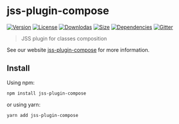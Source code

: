 # jss-plugin-compose

[![Version](https://img.shields.io/npm/v/jss-plugin-compose.svg?style=flat)](https://npmjs.org/package/jss-plugin-compose)
[![License](https://img.shields.io/npm/l/jss-plugin-compose.svg?style=flat)](https://github.com/cssinjs/jss/blob/master/LICENSE)
[![Downlodas](https://img.shields.io/npm/dm/jss-plugin-compose.svg?style=flat)](https://npmjs.org/package/jss-plugin-compose)
[![Size](https://img.shields.io/bundlephobia/minzip/jss-plugin-compose.svg?style=flat)](https://npmjs.org/package/jss-plugin-compose)
[![Dependencies](https://img.shields.io/david/cssinjs/jss.svg?path=packages%2Fjss-plugin-compose&style=flat)](https://npmjs.org/package/jss-plugin-compose)
[![Gitter](https://badges.gitter.im/JoinChat.svg)](https://gitter.im/cssinjs/lobby)

> JSS plugin for classes composition

See our website [jss-plugin-compose](https://cssinjs.org/jss-plugin-compose?v=v10.0.0-alpha.26) for more information.

## Install

Using npm:

```sh
npm install jss-plugin-compose
```

or using yarn:

```sh
yarn add jss-plugin-compose
```
